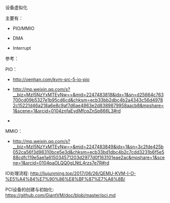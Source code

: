 设备虚拟化

主要有：

- PIO/MMIO

- DMA

- Interrupt

参考：

PIO：

- http://oenhan.com/kvm-src-5-io-pio

- http://mp.weixin.qq.com/s?__biz=MzI5NzYxMTEyNw==&mid=2247483818&idx=1&sn=d25664c763700cd09b5327e1b95cd6cd&chksm=ecb33bb2dbc4b2a4343c56d49782c15221d46a218a6e8c9af7d6ae4863e2d8389879958aacb8&mpshare=1&scene=1&srcid=0104znfaEvdMfcqZnSp866L3#rd
- 

MMIO：

- http://mp.weixin.qq.com/s?__biz=MzI5NzYxMTEyNw==&mid=2247483849&idx=1&sn=3c2fde425b052ca56f3d98310bce5e3d&chksm=ecb33bd1dbc4b2c7cdd3231b6f5e588cdfc119e5ae1a615034571203d2977d0f163101eae2ac&mpshare=1&scene=1&srcid=0104paOLQQ0gLNtL4rzs7e7R#rd


IO处理流程: http://liujunming.top/2017/06/26/QEMU-KVM-I-O-%E5%A4%84%E7%90%86%E8%BF%87%E7%A8%8B/


PCI设备的创建与初始化: https://github.com/GiantVM/doc/blob/master/pci.md